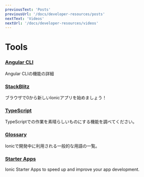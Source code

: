 ```yaml
---
previousText: 'Posts'
previousUrl: '/docs/developer-resources/posts'
nextText: 'Videos'
nextUrl: '/docs/developer-resources/videos'
---
```


# Tools

### [Angular CLI](https://github.com/angular/angular-cli)

Angular CLIの機能の詳細

### [StackBlitz](https://stackblitz.com/)

ブラウザで0から新しいIonicアプリを始めましょう！

### [TypeScript](https://www.typescriptlang.org/)

TypeScriptでの作業を素晴らしいものにする機能を調べてください。

### [Glossary](/docs/reference/glossary)

Ionicで開発中に利用される一般的な用語の一覧。

### [Starter Apps](https://ionicthemes.com)

Ionic Starter Apps to speed up and improve your app development.
